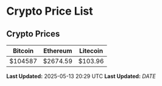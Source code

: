# Crypto Price List

## Crypto Prices
| Bitcoin | Ethereum | Litecoin |
| ------- | -------- | -------- |
| $104587 | $2674.59 | $103.96 |
**Last Updated:** 2025-05-13 20:29 UTC
**Last Updated:** $DATE$
